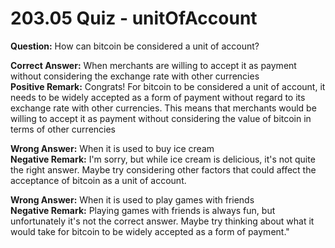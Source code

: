 # 203.05 Quiz - unitOfAccount

**Question:** How can bitcoin be considered a unit of account?

**Correct Answer:** When merchants are willing to accept it as payment without considering the exchange rate with other currencies\
**Positive Remark:** Congrats! For bitcoin to be considered a unit of account, it needs to be widely accepted as a form of payment without regard to its exchange rate with other currencies. This means that merchants would be willing to accept it as payment without considering the value of bitcoin in terms of other currencies

**Wrong Answer:** When it is used to buy ice cream\
**Negative Remark:** I'm sorry, but while ice cream is delicious, it's not quite the right answer. Maybe try considering other factors that could affect the acceptance of bitcoin as a unit of account.

**Wrong Answer:** When it is used to play games with friends\
**Negative Remark:** Playing games with friends is always fun, but unfortunately it's not the correct answer. Maybe try thinking about what it would take for bitcoin to be widely accepted as a form of payment."
